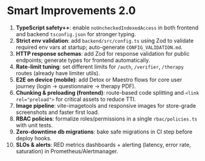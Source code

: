 # Smart Improvements 2.0

1. **TypeScript safety++**: enable `noUncheckedIndexedAccess` in both frontend and backend `tsconfig.json` for stronger typing.
2. **Strict env validation**: add `backend/src/config.ts` using Zod to validate required env vars at startup; auto-generate `CONFIG_VALIDATION.md`.
3. **HTTP response schemas**: add Zod for response validation for public endpoints; generate types for frontend automatically.
4. **Rate-limit tuning**: set different limits for `/auth`, `/verifier`, `/therapy` routes (already have limiter utils).
5. **E2E on device (mobile)**: add Detox or Maestro flows for core user journey (login → questionnaire → therapy PDF).
6. **Chunking & preloading (frontend)**: route-based code splitting and `<link rel="preload">` for critical assets to reduce TTI.
7. **Image pipeline**: vite-imagetools and responsive images for store-grade screenshots and faster first load.
8. **RBAC policies**: formalize roles/permissions in a single `rbac/policies.ts` with unit tests.
9. **Zero-downtime db migrations**: bake safe migrations in CI step before deploy hooks.
10. **SLOs & alerts**: RED metrics dashboards + alerting (latency, error rate, saturation) in Prometheus/Alertmanager.

